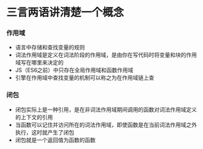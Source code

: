 # 三言两语讲清楚一个概念

### 作用域
- 语言中存储和查找变量的规则
- 词法作用域是定义在词法阶段的作用域，是由你在写代码时将变量和块的作用域写在哪里来决定的
- JS（ES6之前）中只存在全局作用域和函数作用域
- 引擎在作用域中查找变量的机制可以称之为在作用域链上查

### 闭包
- 闭包实际上是一种引用，是在非词法作用域期间调用的函数对词法作用域定义的上下文的引用
- 当函数可以记住并访问所在的词法作用域，即使函数是在当前词法作用域之外执行，这时就产生了闭包
- 闭包就是一个返回值为函数的函数
